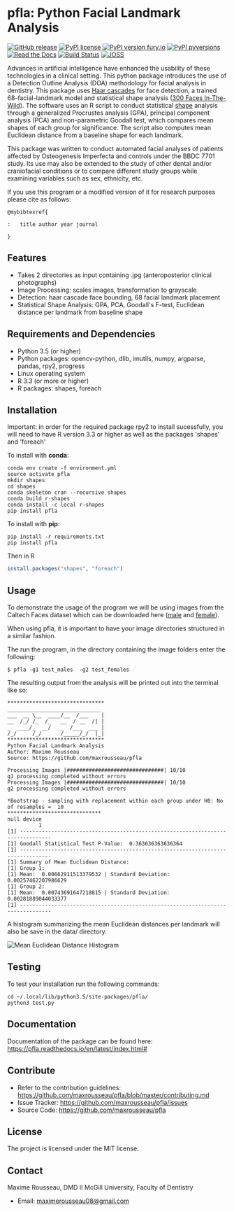 pfla: Python Facial Landmark Analysis
=====================================
[![GitHub release](https://img.shields.io/github/release/maxrousseau/pfla.svg)](https://github.com/maxrousseau/pfla/releases)
[![PyPI license](https://img.shields.io/pypi/l/pfla.svg)](https://pypi.org/project/pfla/)
[![PyPI version fury.io](https://badge.fury.io/py/pfla.svg)](https://pypi.org/project/pfla/)
[![PyPI pyversions](https://img.shields.io/pypi/pyversions/pfla.svg)](https://pypi.org/project/pfla/)
[![Read the Docs](https://img.shields.io/readthedocs/pip.svg)](https://pfla.readthedocs.io/en/latest/index.html#)
[![Build Status](https://travis-ci.org/maxrousseau/pfla.svg?branch=master)](https://travis-ci.org/maxrousseau/pfla)
[![JOSS](http://joss.theoj.org/papers/d86beb0eb37afd606630b2535e88c4a2/status.svg)](http://joss.theoj.org/papers/d86beb0eb37afd606630b2535e88c4a2)


Advances in artificial intelligence have enhanced the usability of these
technologies in a clinical setting. This python package introduces the use of a
Detection Outline Analysis (DOA) methodology for facial analysis in
dentistry. This package uses [Haar cascades](https://github.com/opencv/opencv/tree/master/data/haarcascades) for face detection, a trained
68-facial-landmark model and statistical shape analysis ([300 Faces In-The-Wild](https://ibug.doc.ic.ac.uk/resources/300-W/)). The software
uses an R script to conduct statistical [shape](https://cran.r-project.org/web/packages/shapes/index.html) analysis through a
generalized Procrustes analysis (GPA), principal component analysis
(PCA) and non-parametric Goodall test, which compares mean shapes of
each group for significance. The script also computes mean Euclidean
distance from a baseline shape for each landmark.

This package was written to conduct automated facial analyses of patients
affected by Osteogenesis Imperfecta and controls under the BBDC 7701 study. Its
use may also be extended to the study of other dental and/or craniofacial
conditions or to compare different study groups while examining variables such
as sex, ethnicity, etc. 

If you use this program or a modified version of it for research purposes please cite as follows:

    @mybibtexref{

    :   title author year journal

    }

Features
--------

-   Takes 2 directories as input containing .jpg (anteroposterior
    clinical photographs)
-   Image Processing: scales images, transformation to grayscale
-   Detection: haar cascade face bounding, 68 facial landmark placement
-   Statistical Shape Analysis: GPA, PCA, Goodall's F-test, Euclidean
    distance per landmark from baseline shape

Requirements and Dependencies
-----------------------------

-   Python 3.5 (or higher)
-   Python packages: opencv-python, dlib, imutils, numpy, argparse, pandas, rpy2, progress
-   Linux operating system
-   R 3.3 (or more or higher)
-   R packages: shapes, foreach

Installation
------------
 
Important: in order for the required package rpy2 to install sucessfully, you
will need to have R version 3.3 or higher as well as the packages 'shapes' and
'foreach'

To install with **conda**:

```shell
conda env create -f environment.yml
source activate pfla
mkdir shapes
cd shapes
conda skeleton cran --recursive shapes
conda build r-shapes
conda install -c local r-shapes
pip install pfla
```

To install with **pip**:

```shell
pip install -r requirements.txt
pip install pfla
```
Then in R
```R
install.packages("shapes", "foreach")
```

Usage
-----

To demonstrate the usage of the program we will be using images from the
Caltech Faces dataset which can be downloaded here
([male](https://github.com/maxrousseau/pfla/tree/master/pfla/test_males) and [female](https://github.com/maxrousseau/pfla/tree/master/pfla/test_females)). 

When using pfla, it is important to have your image directories structured in a
similar fashion.

The run the program, in the directory containing the image folders enter the
following:

```shell
$ pfla -g1 test_males  -g2 test_females
```

The resulting output from the analysis will be printed out into the
terminal like so:

```shell
*******************************                               
______________________________ 
___  __ \__  ____/__  /___    |
__  /_/ /_  /_   __  / __  /| |
_  ____/_  __/   _  /___  ___ |
/_/     /_/      /_____/_/  |_|
*******************************                               
Python Facial Landmark Analysis
Author: Maxime Rousseau
Source: https://github.com/maxrousseau/pfla

Processing Images |###############################| 10/10
g1 processing completed without errors
Processing Images |###############################| 10/10
g2 processing completed without errors

*Bootstrap - sampling with replacement within each group under H0: No of resamples =  10 
****************************** 
null device 
          1 
[1] --------------------------------------------------------------------------------
[1] Goodall Statistical Test P-Value:  0.363636363636364
[1] --------------------------------------------------------------------------------
[1] Summary of Mean Euclidean Distance:
[1] Group 1:
[1] Mean:  0.00662911513379532 | Standard Deviation:  0.00257462207986629
[1] Group 2:
[1] Mean:  0.00743691647218815 | Standard Deviation:  0.00281889044033377
[1] --------------------------------------------------------------------------------
```

A histogram summarizing the mean Euclidean distances per landmark will
also be save in the data/ directory.

![Mean Euclidean Distance Histogram](paper/histo_02.png)

Testing
-------

To test your installation run the following commands:
```shell
cd ~/.local/lib/python3.5/site-packages/pfla/
python3 test.py
```
Documentation
-------------

Documentation of the package can be found here: <https://pfla.readthedocs.io/en/latest/index.html#>

Contribute
----------

-   Refer to the contribution guidelines: <https://github.com/maxrousseau/pfla/blob/master/contributing.md> 
-   Issue Tracker: <https://github.com/maxrousseau/pfla/issues>
-   Source Code: <https://github.com/maxrousseau/pfla>

License
-------

The project is licensed under the MIT license.

Contact
-------

Maxime Rousseau, DMD II McGill University, Faculty of Dentistry
- Email: <maximerousseau08@gmail.com>

